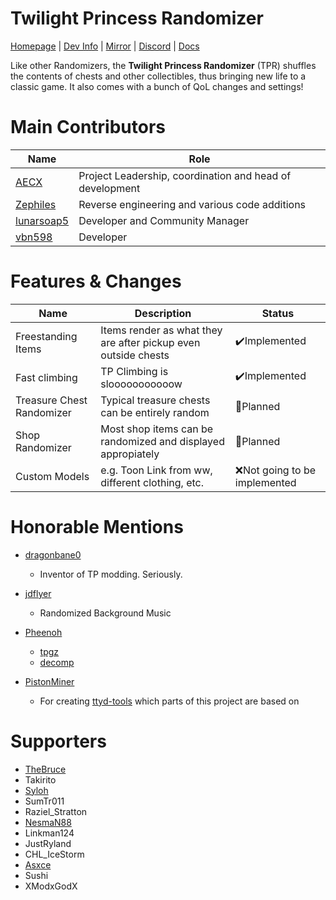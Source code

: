 # Twilight Princess Randomizer
[Homepage](https://rando.zeldatp.net) | [Dev Info](https://wiki.zeldatp.net/Dev) | [Mirror](https://git.aecx.cc) | [Discord](https://discord.zeldatp.net) | [Docs](https://zsrtp.github.io/Randomizer)

Like other Randomizers, the **Twilight Princess Randomizer** (TPR) shuffles the contents of chests and other collectibles, thus bringing new life to a classic game. It also comes with a bunch of QoL changes and settings!

# Main Contributors
|Name|Role|
|----------------|-------------------------------|
|[AECX](//github.com/AECX)|Project Leadership, coordination and head of development|
|[Zephiles](//github.com/Zephiles)|Reverse engineering and various code additions|
|[lunarsoap5](//github.com/lunarsoap5)|Developer and Community Manager|
|[vbn598](//github.com/vbn598)|Developer|

# Features & Changes
|Name            |Description|Status|
|----------------|--------------|-------------------------------|
|Freestanding Items|Items render as what they are after pickup even outside chests|✔️Implemented|
|Fast climbing|TP Climbing is slooooooooooow|✔️Implemented|
|Treasure Chest Randomizer|Typical treasure chests can be entirely random|🔧Planned|
|Shop Randomizer|Most shop items can be randomized and displayed appropiately|🔧Planned|
|Custom Models|e.g. Toon Link from ww, different clothing, etc.|❌Not going to be implemented|

# Honorable Mentions
* [dragonbane0](//github.com/dragonbane0)
    * Inventor of TP modding. Seriously.

* [jdflyer](//github.com/jdflyer)
    * Randomized Background Music

* [Pheenoh](//github.com/Pheenoh)
    * [tpgz](//github.com/zsrtp/tpgz)
    * [decomp](//github.com/zsrtp/decomp)

* [PistonMiner](//github.com/PistonMiner)
    * For creating [ttyd-tools](//github.com/PistonMiner/ttyd-tools) which parts of this project are based on

# Supporters
* [TheBruce](//twitter.com/The_Bruce1)
* Takirito
* [Syloh](https://twitter.com/Syloh11)
* SumTr011
* Raziel_Stratton
* [NesmaN88](//twitter.com/NesmaN88j)
* Linkman124
* JustRyland
* CHL_IceStorm
* [Asxce](//twitter.com/dAsxce2)
* Sushi
* XModxGodX
